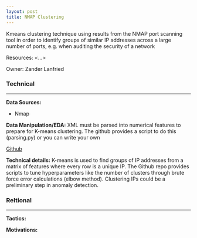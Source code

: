 ```yaml
---
layout: post
title: NMAP Clustering
---
```

Kmeans clustering technique using results from the NMAP port scanning tool in order to identify groups of similar IP addresses across a large number of ports, e.g. when auditing the security of a network

Resources: <…>

Owner: Zander Lanfried

### Technical
----
**Data Sources:**
* Nmap

**Data Manipulation/EDA:** XML must be parsed into numerical features to prepare for K-means clustering. The github provides a script to do this (parsing.py) or you can write your own

[Github](https://github.com/CylanceSPEAR/NMAP-Cluster)

**Technical details:** K-means is used to find groups of IP addresses from a matrix of features where every row is a unique IP. The Github repo provides scripts to tune hyperparameters like the number of clusters through brute force error calculations (elbow method). Clustering IPs could be a preliminary step in anomaly detection.

### Reltional
----
**Tactics:**

**Motivations:**
